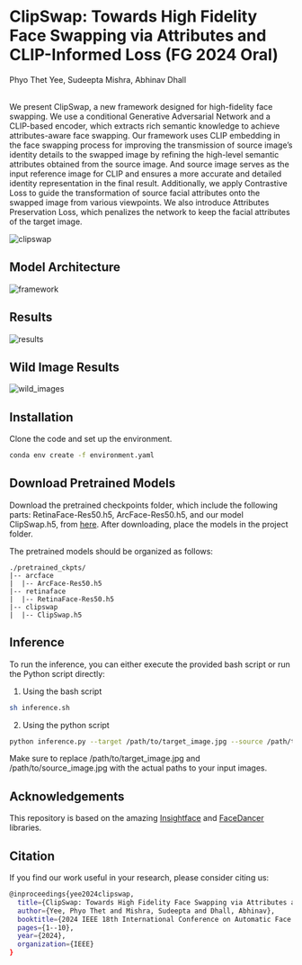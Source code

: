# ClipSwap: Towards High Fidelity Face Swapping via Attributes and CLIP-Informed Loss (FG 2024 Oral)

Phyo Thet Yee, Sudeepta Mishra, Abhinav Dhall
<br><br>

We present ClipSwap, a new framework designed for high-fidelity face swapping. We use a conditional Generative Adversarial Network and a CLIP-based encoder, which extracts rich semantic knowledge to achieve attributes-aware face swapping. Our framework uses CLIP embedding in the face swapping process for improving the transmission of source image’s identity details to the swapped image by refining the high-level semantic attributes obtained from the source image. And source image serves as the input reference image for CLIP and ensures a more accurate and detailed identity representation in the final result. Additionally, we apply Contrastive Loss to guide the transformation of source facial attributes onto the swapped image from various viewpoints. We also introduce Attributes Preservation Loss, which penalizes the network to keep the facial attributes of the target image.


![clipswap](https://github.com/novicemm/ClipSwap-Towards-High-Fidelity-Face-Swapping-via-Attributes-and-CLIP-Informed-Loss-FG-2024-Oral-/assets/42999480/d034e8cb-6ad3-4f09-92cf-c3d4127cc610)


## Model Architecture

![framework](https://github.com/novicemm/ClipSwap-Towards-High-Fidelity-Face-Swapping-via-Attributes-and-CLIP-Informed-Loss-FG-2024-Oral-/assets/42999480/ab994791-5df1-4b68-a30d-050cdff3d6e3)


## Results

![results](https://github.com/novicemm/ClipSwap-Towards-High-Fidelity-Face-Swapping-via-Attributes-and-CLIP-Informed-Loss-FG-2024-Oral-/assets/42999480/c237a03c-8ab6-4d08-a1ae-63c51ef2ccf4)


## Wild Image Results

![wild_images](https://github.com/novicemm/ClipSwap-Towards-High-Fidelity-Face-Swapping-via-Attributes-and-CLIP-Informed-Loss-FG-2024-Oral-/assets/42999480/96859be5-bacb-478a-bf00-f84a21e65629)


## Installation

Clone the code and set up the environment.

```bash
conda env create -f environment.yaml

```
## Download Pretrained Models

Download the pretrained checkpoints folder, which include the following parts: RetinaFace-Res50.h5, ArcFace-Res50.h5, and our model ClipSwap.h5, from [here](https://drive.google.com/drive/folders/1WWRTGQy-cx9QxMsF_etrEnWIvqxutlVX?usp=drive_link).  After downloading, place the models in the project folder. 

The pretrained models should be organized as follows:

```
./pretrained_ckpts/
|-- arcface
|  |-- ArcFace-Res50.h5
|-- retinaface
|  |-- RetinaFace-Res50.h5
|-- clipswap
|  |-- ClipSwap.h5

```

## Inference

To run the inference, you can either execute the provided bash script or run the Python script directly:

1. Using the bash script
   
```bash
sh inference.sh
```
2. Using the python script

```bash
python inference.py --target /path/to/target_image.jpg --source /path/to/source_image.jpg --output ./output/result.jpg
```
Make sure to replace /path/to/target_image.jpg and /path/to/source_image.jpg with the actual paths to your input images.

## Acknowledgements

This repository is based on the amazing [Insightface](https://github.com/deepinsight/insightface) and [FaceDancer](https://github.com/felixrosberg/FaceDancer) libraries.

## Citation

If you find our work useful in your research, please consider citing us:

```bash
@inproceedings{yee2024clipswap,
  title={ClipSwap: Towards High Fidelity Face Swapping via Attributes and CLIP-Informed Loss},
  author={Yee, Phyo Thet and Mishra, Sudeepta and Dhall, Abhinav},
  booktitle={2024 IEEE 18th International Conference on Automatic Face and Gesture Recognition (FG)},
  pages={1--10},
  year={2024},
  organization={IEEE}
}
```

